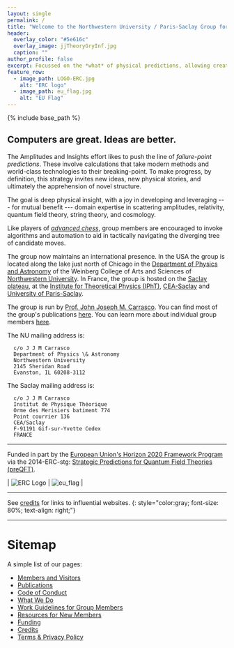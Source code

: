 ```yaml
---
layout: single
permalink: /
title: "Welcome to the Northwestern University / Paris-Saclay Group for Amplitudes and Insights"
header:
  overlay_color: "#5e616c"
  overlay_image: jjTheoryGryInf.jpg
  caption: ""
author_profile: false
excerpt: Focussed on the *what* of physical predictions, allowing creative play in probing the universe's *how*.
feature_row:
  - image_path: LOGO-ERC.jpg
    alt: "ERC logo"
  - image_path: eu_flag.jpg
    alt: "EU Flag"
---
```


{% include base_path %}

## Computers are great. Ideas are better.

The Amplitudes and Insights effort likes to push the line of *failure-point predictions*.  These involve calculations that take modern methods and world-class technologies to their breaking-point.  To make progress, by definition, this strategy invites new ideas, new physical stories, and ultimately the apprehension of novel structure.

The goal is deep physical insight, with a joy in developing and leveraging --- for mutual benefit --- domain expertise in scattering amplitudes, relativity, quantum field theory, string theory, and cosmology.

Like players of [*advanced chess*](https://en.wikipedia.org/wiki/Advanced_Chess), group members are encouraged to invoke algorithms and automation to aid in tactically navigating the diverging tree of candidate moves.

The group now maintains an international presence. In the USA the group is located along the lake just north of Chicago in the [Department of Physics and Astronomy](https://www.physics.northwestern.edu) of the Weinberg College of Arts and Sciences of [Northwestern University](https://www.northwestern.edu).  In France, the group is hosted on the [Saclay plateau](https://en.wikipedia.org/wiki/Paris-Saclay), at the [Institute for Theoretical Physics (IPhT)](http://ipht.cea.fr/en/), [CEA-Saclay](http://www-centre-saclay.cea.fr/en) and [University of Paris-Saclay](https://www.universite-paris-saclay.fr/en).

  The group is run by [Prof. John Joseph M. Carrasco](http://prettyquestions.com). You can find most of the group's publications [here](/publications/). You can learn more about individual group members [here](/members/).


 The NU mailing address is:
 
```
  c/o J J M Carrasco
  Department of Physics \& Astronomy
  Northwestern University
  2145 Sheridan Road
  Evanston, IL 60208-3112
```

  The Saclay mailing address is:

```
  c/o J J M Carrasco
  Institut de Physique Théorique
  Orme des Merisiers batiment 774
  Point courrier 136
  CEA/Saclay
  F-91191 Gif-sur-Yvette Cedex
  FRANCE
```

-----------------

Funded in part by the [European Union's Horizon 2020 Framework Program](https://ec.europa.eu/programmes/horizon2020/) via the 2014-ERC-stg: [Strategic Predictions for Quantum Field Theories (preQFT)](/funding/).

| <img src="/images/LOGO-ERC.jpg" alt="ERC Logo"> | <img src="/images/eu_flag.jpg" alt="eu_flag"> |


------------------
See [credits](/credits/) for links to influential websites.
{: style="color:gray; font-size: 80%; text-align: right;"}

-------------------

# Sitemap

A simple list of our pages:

* [Members and Visitors](/members/)
* [Publications](/publications/)
* [Code of Conduct](/conduct/)
* [What We Do](/whatwedo/)
* [Work Guidelines for Group Members](/workguidelines/)
* [Resources for New Members](/newResources/)
* [Funding](/funding/)
* [Credits](/credits/)
* [Terms & Privacy Policy](/terms/)

